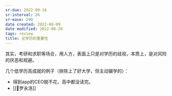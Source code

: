 ```yaml
---
sr-due: 2022-09-16
sr-interval: 26
sr-ease: 290
date created: 2022-06-09
date modified: 2022-08-20
tags: review
title: 论学历的重要性
---
```


其实，考研和求职等场合，用人方，表面上只是对学历的歧视，本质上，是对风险的厌恶和规避。

几个低学历高成就的例子（排除上了好大学，但主动辍学的）：

- 得到app的CEO脱不花，高中都没读完。
- [[🧑罗永浩]]
